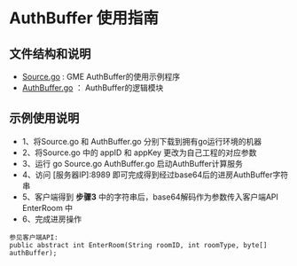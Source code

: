 # AuthBuffer 使用指南
## 文件结构和说明
* [Source.go](https://github.com/TencentMediaLab/GME/blob/GME_2.8_Dev/GME%20Developer%20Manual/AuthBuffer_go/Source.go) : GME AuthBuffer的使用示例程序
* [AuthBuffer.go](https://github.com/TencentMediaLab/GME/blob/GME_2.8_Dev/GME%20Developer%20Manual/AuthBuffer_go/AuthBuffer.go) ： AuthBuffer的逻辑模块

## 示例使用说明
* 1、将Source.go 和 AuthBuffer.go 分别下载到拥有go运行环境的机器
* 2、将Source.go 中的 appID 和 appKey 更改为自己工程的对应参数
* 3、运行 go Source.go AuthBuffer.go 启动AuthBuffer计算服务
* 4、访问 [服务器IP]:8989 即可完成得到经过base64后的进房AuthBuffer字符串
* 5、客户端得到 **步骤3** 中的字符串后，base64解码作为参数传入客户端API EnterRoom 中
* 6、完成进房操作

```
参见客户端API:
public abstract int EnterRoom(String roomID, int roomType, byte[] authBuffer);
```
